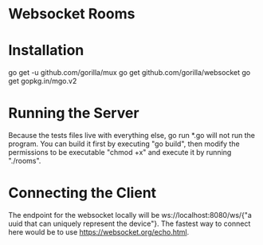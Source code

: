 Websocket Rooms
===============

# Installation
go get -u github.com/gorilla/mux
go get github.com/gorilla/websocket
go get gopkg.in/mgo.v2

# Running the Server
Because the tests files live with everything else, go run *.go will not run the program. You can build it first by executing "go build",
then modify the permissions to be executable "chmod +x" and execute it by running "./rooms".

# Connecting the Client
The endpoint for the websocket locally will be ws://localhost:8080/ws/{"a uuid that can uniquely represent the device"}.
The fastest way to connect here would be to use https://websocket.org/echo.html.


